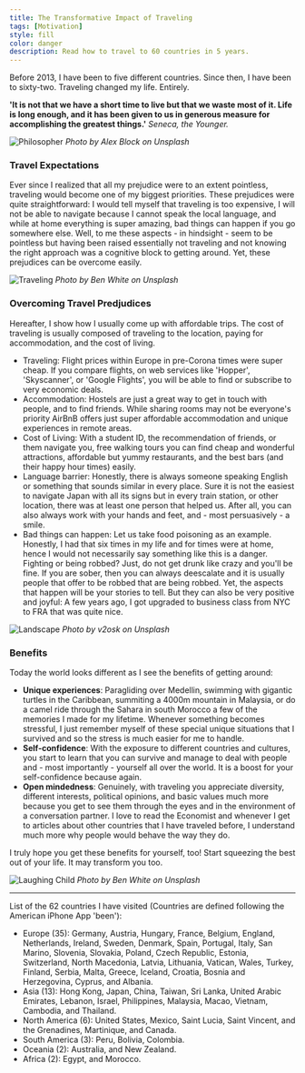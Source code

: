 ```yaml
---
title: The Transformative Impact of Traveling
tags: [Motivation]
style: fill
color: danger
description: Read how to travel to 60 countries in 5 years.
---
```

Before 2013, I have been to five different countries. Since then, I have been to sixty-two. Traveling changed my life. Entirely.

__'It is not that we have a short time to live but that we waste most of it. Life is long enough, and it has been given to us in generous measure for accomplishing the greatest things.'__
*Seneca, the Younger.*

![Philosopher](https://images.unsplash.com/photo-1502700807168-484a3e7889d0?ixlib=rb-1.2.1&ixid=eyJhcHBfaWQiOjEyMDd9&auto=format&fit=crop&w=1653&q=80)
*Photo by Alex Block on Unsplash*

### Travel Expectations

Ever since I realized that all my prejudice were to an extent pointless, traveling would become one of my biggest priorities. These prejudices were quite straightforward: I would tell myself that traveling is too expensive, I will not be able to navigate because I cannot speak the local language, and while at home everything is super amazing, bad things can happen if you go somewhere else. Well, to me these aspects - in hindsight - seem to be pointless but having been raised essentially not traveling and not knowing the right approach was a cognitive block to getting around. Yet, these prejudices can be overcome easily.

![Traveling](https://images.unsplash.com/photo-1531219432768-9f540ce91ef3?ixlib=rb-1.2.1&ixid=eyJhcHBfaWQiOjEyMDd9&auto=format&fit=crop&w=2850&q=80)
*Photo by Ben White on Unsplash*

### Overcoming Travel Predjudices

Hereafter, I show how I usually come up with affordable trips. The cost of traveling is usually composed of traveling to the location, paying for accommodation, and the cost of living.
- Traveling: Flight prices within Europe in pre-Corona times were super cheap. If you compare flights, on web services like 'Hopper', 'Skyscanner', or 'Google Flights', you will be able to find or subscribe to very economic deals.
- Accommodation: Hostels are just a great way to get in touch with people, and to find friends. While sharing rooms may not be everyone's priority AirBnB offers just super affordable accommodation and unique experiences in remote areas.
- Cost of Living: With a student ID, the recommendation of friends, or them navigate you, free walking tours you can find cheap and wonderful attractions, affordable but yummy restaurants, and the best bars (and their happy hour times) easily.
- Language barrier: Honestly, there is always someone speaking English or something that sounds similar in every place. Sure it is not the easiest to navigate Japan with all its signs but in every train station, or other location, there was at least one person that helped us. After all, you can also always work with your hands and feet, and - most persuasively - a smile.
- Bad things can happen: Let us take food poisoning as an example. Honestly, I had that six times in my life and for times were at home, hence I would not necessarily say something like this is a danger. Fighting or being robbed? Just, do not get drunk like crazy and you'll be fine. If you are sober, then you can always deescalate and it is usually people that offer to be robbed that are being robbed. Yet, the aspects that happen will be your stories to tell. But they can also be very positive and joyful: A few years ago, I got upgraded to business class from NYC to FRA that was quite nice.

![Landscape](https://images.unsplash.com/photo-1470071459604-3b5ec3a7fe05?ixlib=rb-1.2.1&ixid=eyJhcHBfaWQiOjEyMDd9&auto=format&fit=crop&w=1740&q=80)
*Photo by v2osk on Unsplash*

### Benefits

Today the world looks different as I see the benefits of getting around:
- __Unique experiences__: Paragliding over Medellin, swimming with gigantic turtles in the Caribbean, summiting a 4000m mountain in Malaysia, or do a camel ride through the Sahara in south Morocco a few of the memories I made for my lifetime. Whenever something becomes stressful, I just remember myself of these special unique situations that I survived and so the stress is much easier for me to handle.
- __Self-confidence__: With the exposure to different countries and cultures, you start to learn that you can survive and manage to deal with people and - most importantly - yourself all over the world. It is a boost for your self-confidence because again.
- __Open mindedness__: Genuinely, with traveling you appreciate diversity, different interests, political opinions, and basic values much more because you get to see them through the eyes and in the environment of a conversation partner. I love to read the Economist and whenever I get to articles about other countries that I have traveled before, I understand much more why people would behave the way they do.

I truly hope you get these benefits for yourself, too! Start squeezing the best out of your life. It may transform you too.

![Laughing Child](https://images.unsplash.com/photo-1472162072942-cd5147eb3902?ixlib=rb-1.2.1&ixid=eyJhcHBfaWQiOjEyMDd9&auto=format&fit=crop&w=1650&q=80)
*Photo by Ben White on Unsplash*

---

List of the 62 countries I have visited (Countries are defined following the American iPhone App 'been'):

- Europe (35): Germany, Austria, Hungary, France, Belgium, England, Netherlands, Ireland, Sweden, Denmark, Spain, Portugal, Italy, San Marino, Slovenia, Slovakia, Poland, Czech Republic, Estonia, Switzerland, North Macedonia, Latvia, Lithuania, Vatican, Wales, Turkey, Finland, Serbia, Malta, Greece, Iceland, Croatia, Bosnia and Herzegovina, Cyprus, and Albania.
- Asia (13): Hong Kong, Japan, China, Taiwan, Sri Lanka, United Arabic Emirates, Lebanon, Israel, Philippines, Malaysia, Macao, Vietnam, Cambodia, and Thailand.
- North America (6): United States, Mexico, Saint Lucia, Saint Vincent, and the Grenadines, Martinique, and Canada.
- South America (3): Peru, Bolivia, Colombia.
- Oceania (2): Australia, and New Zealand.
- Africa (2): Egypt, and Morocco.
